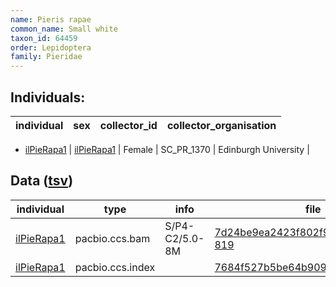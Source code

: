 ```yaml
---
name: Pieris rapae
common_name: Small white
taxon_id: 64459
order: Lepidoptera
family: Pieridae
---
```


## Individuals:

| individual | sex | collector_id | collector_organisation |
| ---------- | --- | ------------ | ---------------------- |
  * [ilPieRapa1](ilPieRapa1.md)
| [ilPieRapa1](ilPieRapa1.md) | Female | SC_PR_1370 | Edinburgh University |

## Data ([tsv](Pieris_rapae_data.tsv))

| individual | type | info | file |
| ---------- | ---- | ---- | ---- |
| [ilPieRapa1](ilPieRapa1.md) | pacbio.ccs.bam | S/P4-C2/5.0-8M | [7d24be9ea2423f802f9b932d8aff4c77-819](https://darwin.cog.sanger.ac.uk/insects/Pieris_rapae/ilPieRapa1/genomic_data/pacbio/m64016_191223_193312.ccs.bam) |
| [ilPieRapa1](ilPieRapa1.md) | pacbio.ccs.index |  | [7684f527b5be64b9092e96ee0cf604ad](https://darwin.cog.sanger.ac.uk/insects/Pieris_rapae/ilPieRapa1/genomic_data/pacbio/m64016_191223_193312.ccs.bam.pbi) |
